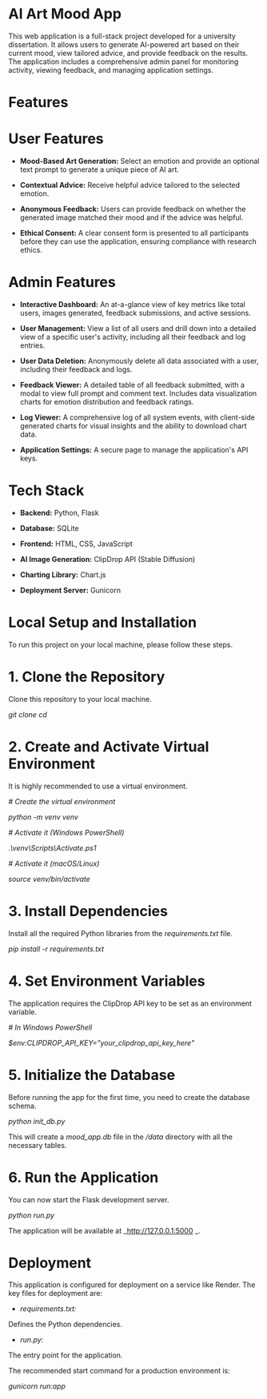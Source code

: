 # AI Art Mood App

This web application is a full-stack project developed for a university dissertation. It allows users to generate AI-powered art based on their current mood, view tailored advice, and provide feedback on the results. The application includes a comprehensive admin panel for monitoring activity, viewing feedback, and managing application settings.

# Features
# User Features

- **Mood-Based Art Generation:** 
Select an emotion and provide an optional text prompt to generate a unique piece of AI art.

- **Contextual Advice:** 
Receive helpful advice tailored to the selected emotion.

- **Anonymous Feedback:** 
Users can provide feedback on whether the generated image matched their mood and if the advice was helpful.

- **Ethical Consent:** 
A clear consent form is presented to all participants before they can use the application, ensuring compliance with research ethics.

# Admin Features

- **Interactive Dashboard:** 
An at-a-glance view of key metrics like total users, images generated, feedback submissions, and active sessions.

- **User Management:** 
View a list of all users and drill down into a detailed view of a specific user's activity, including all their feedback and log entries.

- **User Data Deletion:** 
Anonymously delete all data associated with a user, including their feedback and logs.

- **Feedback Viewer:** 
A detailed table of all feedback submitted, with a modal to view full prompt and comment text. Includes data visualization charts for emotion distribution and feedback ratings.

- **Log Viewer:** 
A comprehensive log of all system events, with client-side generated charts for visual insights and the ability to download chart data.

- **Application Settings:** 
A secure page to manage the application's API keys.

# Tech Stack

- **Backend:** 
Python, Flask

- **Database:** 
SQLite

- **Frontend:** 
HTML, CSS, JavaScript

- **AI Image Generation:** 
ClipDrop API (Stable Diffusion)

- **Charting Library:** 
Chart.js

- **Deployment Server:** 
Gunicorn

# Local Setup and Installation

To run this project on your local machine, please follow these steps.

# 1. Clone the Repository

Clone this repository to your local machine.

_git clone <your-repository-url>_
_cd <your-project-folder>_

# 2. Create and Activate Virtual Environment

It is highly recommended to use a virtual environment.

_# Create the virtual environment_

_python -m venv venv_

_# Activate it (Windows PowerShell)_

_.\venv\Scripts\Activate.ps1_

_# Activate it (macOS/Linux)_

_source venv/bin/activate_

# 3. Install Dependencies

Install all the required Python libraries from the _requirements.txt_ file.

_pip install -r requirements.txt_

# 4. Set Environment Variables

The application requires the ClipDrop API key to be set as an environment variable.

_# In Windows PowerShell_

_$env:CLIPDROP_API_KEY="your_clipdrop_api_key_here"_

# 5. Initialize the Database

Before running the app for the first time, you need to create the database schema.

_python init_db.py_

This will create a _mood_app.db_ file in the _/data_ directory with all the necessary tables.

# 6. Run the Application

You can now start the Flask development server.

_python run.py_

The application will be available at _http://127.0.0.1:5000 _.

# Deployment

This application is configured for deployment on a service like Render. The key files for deployment are:

- _requirements.txt:_ 

Defines the Python dependencies.

- _run.py:_

The entry point for the application.

The recommended start command for a production environment is: 

_gunicorn run:app_

